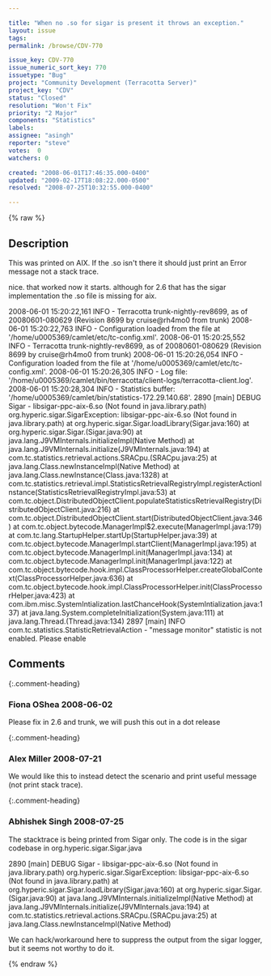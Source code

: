 ```yaml
---

title: "When no .so for sigar is present it throws an exception."
layout: issue
tags: 
permalink: /browse/CDV-770

issue_key: CDV-770
issue_numeric_sort_key: 770
issuetype: "Bug"
project: "Community Development (Terracotta Server)"
project_key: "CDV"
status: "Closed"
resolution: "Won't Fix"
priority: "2 Major"
components: "Statistics"
labels: 
assignee: "asingh"
reporter: "steve"
votes:  0
watchers: 0

created: "2008-06-01T17:46:35.000-0400"
updated: "2009-02-17T18:08:22.000-0500"
resolved: "2008-07-25T10:32:55.000-0400"

---
```




{% raw %}



## Description

<div markdown="1" class="description">

This was printed on AIX. If the .so isn't there it should just print an Error message not a stack trace.

nice. that worked now it starts. although for 2.6 that has the sigar implementation the .so file is missing for aix. 

2008-06-01 15:20:22,161 INFO - Terracotta trunk-nightly-rev8699, as of 20080601-080629 (Revision 8699 by cruise@rh4mo0 from trunk) 
2008-06-01 15:20:22,763 INFO - Configuration loaded from the file at '/home/u0005369/camlet/etc/tc-config.xml'. 
2008-06-01 15:20:25,552 INFO - Terracotta trunk-nightly-rev8699, as of 20080601-080629 (Revision 8699 by cruise@rh4mo0 from trunk) 
2008-06-01 15:20:26,054 INFO - Configuration loaded from the file at '/home/u0005369/camlet/etc/tc-config.xml'. 
2008-06-01 15:20:26,305 INFO - Log file: '/home/u0005369/camlet/bin/terracotta/client-logs/terracotta-client.log'. 
2008-06-01 15:20:28,304 INFO - Statistics buffer: '/home/u0005369/camlet/bin/statistics-172.29.140.68'. 
2890 [main] DEBUG Sigar - libsigar-ppc-aix-6.so (Not found in java.library.path) 
org.hyperic.sigar.SigarException: libsigar-ppc-aix-6.so (Not found in java.library.path) 
at org.hyperic.sigar.Sigar.loadLibrary(Sigar.java:160) 
at org.hyperic.sigar.Sigar.<clinit>(Sigar.java:90) 
at java.lang.J9VMInternals.initializeImpl(Native Method) 
at java.lang.J9VMInternals.initialize(J9VMInternals.java:194) 
at com.tc.statistics.retrieval.actions.SRACpu.<init>(SRACpu.java:25) 
at java.lang.Class.newInstanceImpl(Native Method) 
at java.lang.Class.newInstance(Class.java:1328) 
at com.tc.statistics.retrieval.impl.StatisticsRetrievalRegistryImpl.registerActionInstance(StatisticsRetrievalRegistryImpl.java:53) 
at com.tc.object.DistributedObjectClient.populateStatisticsRetrievalRegistry(DistributedObjectClient.java:216) 
at com.tc.object.DistributedObjectClient.start(DistributedObjectClient.java:346) 
at com.tc.object.bytecode.ManagerImpl$2.execute(ManagerImpl.java:179) 
at com.tc.lang.StartupHelper.startUp(StartupHelper.java:39) 
at com.tc.object.bytecode.ManagerImpl.startClient(ManagerImpl.java:195) 
at com.tc.object.bytecode.ManagerImpl.init(ManagerImpl.java:134) 
at com.tc.object.bytecode.ManagerImpl.init(ManagerImpl.java:122) 
at com.tc.object.bytecode.hook.impl.ClassProcessorHelper.createGlobalContext(ClassProcessorHelper.java:636) 
at com.tc.object.bytecode.hook.impl.ClassProcessorHelper.init(ClassProcessorHelper.java:423) 
at com.ibm.misc.SystemIntialization.lastChanceHook(SystemIntialization.java:137) 
at java.lang.System.completeInitialization(System.java:111) 
at java.lang.Thread.<init>(Thread.java:134) 
2897 [main] INFO com.tc.statistics.StatisticRetrievalAction - "message monitor" statistic is not enabled. Please enable

</div>

## Comments


{:.comment-heading}
### **Fiona OShea** <span class="date">2008-06-02</span>

<div markdown="1" class="comment">

Please fix in 2.6 and trunk, we will push this out in a dot release

</div>


{:.comment-heading}
### **Alex Miller** <span class="date">2008-07-21</span>

<div markdown="1" class="comment">

We would like this to instead detect the scenario and print useful message (not print stack trace).

</div>


{:.comment-heading}
### **Abhishek Singh** <span class="date">2008-07-25</span>

<div markdown="1" class="comment">

The stacktrace is being printed from Sigar only. The code is in the sigar codebase in org.hyperic.sigar.Sigar.java

2890 [main] DEBUG Sigar - libsigar-ppc-aix-6.so (Not found in java.library.path)
org.hyperic.sigar.SigarException: libsigar-ppc-aix-6.so (Not found in java.library.path)
at org.hyperic.sigar.Sigar.loadLibrary(Sigar.java:160)
at org.hyperic.sigar.Sigar.<clinit>(Sigar.java:90)
at java.lang.J9VMInternals.initializeImpl(Native Method)
at java.lang.J9VMInternals.initialize(J9VMInternals.java:194)
at com.tc.statistics.retrieval.actions.SRACpu.<init>(SRACpu.java:25)
at java.lang.Class.newInstanceImpl(Native Method) 

We can hack/workaround here to suppress the output from the sigar logger, but it seems not worthy to do it. 

</div>



{% endraw %}
